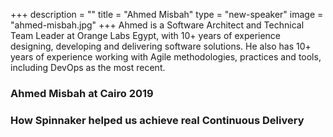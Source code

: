 +++
description = ""
title = "Ahmed Misbah"
type = "new-speaker"
image = "ahmed-misbah.jpg"
+++
Ahmed is a Software Architect and Technical Team Leader at Orange Labs Egypt, with 10+ years of experience designing, developing and delivering software solutions. He also has 10+ years of experience working with Agile methodologies, practices and tools, including DevOps as the most recent.

### Ahmed Misbah at Cairo 2019

### How Spinnaker helped us achieve real Continuous Delivery